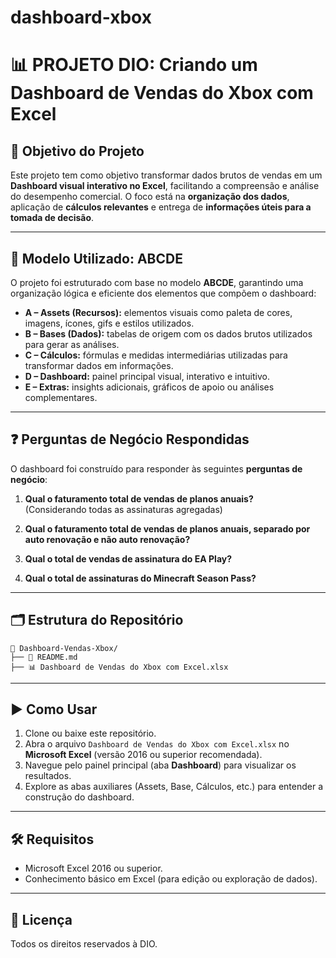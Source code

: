# dashboard-xbox
# 📊 PROJETO DIO: Criando um Dashboard de Vendas do Xbox com Excel

## 🎯 Objetivo do Projeto

Este projeto tem como objetivo transformar dados brutos de vendas em um **Dashboard visual interativo no Excel**, facilitando a compreensão e análise do desempenho comercial. O foco está na **organização dos dados**, aplicação de **cálculos relevantes** e entrega de **informações úteis para a tomada de decisão**.

---

## 🧠 Modelo Utilizado: ABCDE

O projeto foi estruturado com base no modelo **ABCDE**, garantindo uma organização lógica e eficiente dos elementos que compõem o dashboard:

- **A – Assets (Recursos):** elementos visuais como paleta de cores, imagens, ícones, gifs e estilos utilizados.
- **B – Bases (Dados):** tabelas de origem com os dados brutos utilizados para gerar as análises.
- **C – Cálculos:** fórmulas e medidas intermediárias utilizadas para transformar dados em informações.
- **D – Dashboard:** painel principal visual, interativo e intuitivo.
- **E – Extras:** insights adicionais, gráficos de apoio ou análises complementares.

---

## ❓ Perguntas de Negócio Respondidas

O dashboard foi construído para responder às seguintes **perguntas de negócio**:

1. **Qual o faturamento total de vendas de planos anuais?**  
   (Considerando todas as assinaturas agregadas)

2. **Qual o faturamento total de vendas de planos anuais, separado por auto renovação e não auto renovação?**

3. **Qual o total de vendas de assinatura do EA Play?**

4. **Qual o total de assinaturas do Minecraft Season Pass?**

---

## 🗂️ Estrutura do Repositório

```
📁 Dashboard-Vendas-Xbox/
├── 📄 README.md
├── 📊 Dashboard de Vendas do Xbox com Excel.xlsx
```

---

## ▶️ Como Usar

1. Clone ou baixe este repositório.
2. Abra o arquivo `Dashboard de Vendas do Xbox com Excel.xlsx` no **Microsoft Excel** (versão 2016 ou superior recomendada).
3. Navegue pelo painel principal (aba **Dashboard**) para visualizar os resultados.
4. Explore as abas auxiliares (Assets, Base, Cálculos, etc.) para entender a construção do dashboard.

---

## 🛠️ Requisitos

- Microsoft Excel 2016 ou superior.
- Conhecimento básico em Excel (para edição ou exploração de dados).


---

## 📌 Licença

Todos os direitos reservados à DIO.
